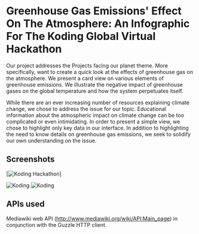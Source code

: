 # Greenhouse Gas Emissions' Effect On The Atmosphere: An Infographic For The Koding Global Virtual Hackathon

Our project addresses the Projects facing our planet theme. More specifically, want to create a quick look at the effects of greenhouse gas on the atmosphere. We present a card view on various elements of greenhouse emissions. We illustrate the negative impact of greenhouse gases on the global temperature and how the system perpetuates itself.

While there are an ever increasing number of resources explaining climate change, we chose to address the issue for our topic. Educational information about the atmospheric impact on climate change can be too complicated or even intimidating. In order to present a simple view, we chose to highlight only key data in our interface. In addition to highlighting the need to know details on greenhouse gas emissions, we seek to solidify our own understanding on the issue.

## Screenshots

[![Koding Hackathon](/img/screenshot1.jpg "lorem ipsum")]

![Koding](https://koding.com/a/site.landing/images/slideshow/2x/ss-terminal.png "Koding")
![Koding](https://koding.com/a/site.landing/images/slideshow/2x/ss-ide.png "Koding")

## APIs used

Mediawiki web API (http://www.mediawiki.org/wiki/API:Main_page) in conjunction with the Guzzle HTTP client.